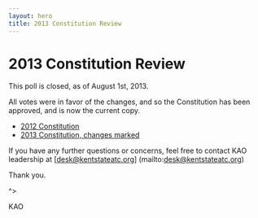 ```yaml
---
layout: hero
title: 2013 Constitution Review
---
```

# 2013 Constitution Review

This poll is closed, as of August 1st, 2013. 

All votes were in favor of the changes, and so the Constitution has been approved, and is now the current copy.

- [2012 Constitution](https://www.dropbox.com/s/4imwwu1k07io1bc/Constitution%20-%20Kent%20ATC%20Organization%2C%209-21-12.pdf)
- [2013 Constitution, changes marked](https://www.dropbox.com/s/nimljs2lc1pwnji/KSU%20ATC%20Organization%20Constitution%2C%207-2013.pdf)

If you have any further questions or concerns, feel free to contact KAO leadership at [desk@kentstateatc.org] (mailto:desk@kentstateatc.org)

Thank you.

^>

KAO
